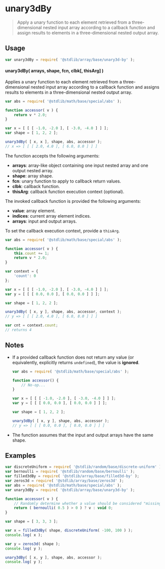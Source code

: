 <!--

@license Apache-2.0

Copyright (c) 2024 The Stdlib Authors.

Licensed under the Apache License, Version 2.0 (the "License");
you may not use this file except in compliance with the License.
You may obtain a copy of the License at

   http://www.apache.org/licenses/LICENSE-2.0

Unless required by applicable law or agreed to in writing, software
distributed under the License is distributed on an "AS IS" BASIS,
WITHOUT WARRANTIES OR CONDITIONS OF ANY KIND, either express or implied.
See the License for the specific language governing permissions and
limitations under the License.

-->

# unary3dBy

> Apply a unary function to each element retrieved from a three-dimensional nested input array according to a callback function and assign results to elements in a three-dimensional nested output array.

<section class="intro">

</section>

<!-- /.intro -->

<section class="usage">

## Usage

```javascript
var unary3dBy = require( '@stdlib/array/base/unary3d-by' );
```

#### unary3dBy( arrays, shape, fcn, clbk\[, thisArg] )

Applies a unary function to each element retrieved from a three-dimensional nested input array according to a callback function and assigns results to elements in a three-dimensional nested output array.

```javascript
var abs = require( '@stdlib/math/base/special/abs' );

function accessor( v ) {
    return v * 2.0;
}

var x = [ [ [ -1.0, -2.0 ], [ -3.0, -4.0 ] ] ];
var shape = [ 1, 2, 2 ];

unary3dBy( [ x, x ], shape, abs, accessor );
// x => [ [ [ 2.0, 4.0 ], [ 6.0, 8.0 ] ] ]
```

The function accepts the following arguments:

-   **arrays**: array-like object containing one input nested array and one output nested array.
-   **shape**: array shape.
-   **fcn**: unary function to apply to callback return values.
-   **clbk**: callback function.
-   **thisArg**: callback function execution context (optional).

The invoked callback function is provided the following arguments:

-   **value**: array element.
-   **indices**: current array element indices.
-   **arrays**: input and output arrays.

To set the callback execution context, provide a `thisArg`.

<!-- eslint-disable no-invalid-this -->

```javascript
var abs = require( '@stdlib/math/base/special/abs' );

function accessor( v ) {
    this.count += 1;
    return v * 2.0;
}

var context = {
    'count': 0
};

var x = [ [ [ -1.0, -2.0 ], [ -3.0, -4.0 ] ] ];
var y = [ [ [ 0.0, 0.0 ], [ 0.0, 0.0 ] ] ];

var shape = [ 1, 2, 2 ];

unary3dBy( [ x, y ], shape, abs, accessor, context );
// y => [ [ [ 2.0, 4.0 ], [ 6.0, 8.0 ] ] ]

var cnt = context.count;
// returns 4
```

</section>

<!-- /.usage -->

<section class="notes">

## Notes

-   If a provided callback function does not return any value (or equivalently, explicitly returns `undefined`), the value is **ignored**.

    ```javascript
    var abs = require( '@stdlib/math/base/special/abs' );

    function accessor() {
        // No-op...
    }

    var x = [ [ [ -1.0, -2.0 ], [ -3.0, -4.0 ] ] ];
    var y = [ [ [ 0.0, 0.0 ], [ 0.0, 0.0 ] ] ];

    var shape = [ 1, 2, 2 ];

    unary3dBy( [ x, y ], shape, abs, accessor );
    // y => [ [ [ 0.0, 0.0 ], [ 0.0, 0.0 ] ] ]
    ```

-   The function assumes that the input and output arrays have the same shape.

</section>

<!-- /.notes -->

<section class="examples">

## Examples

<!-- eslint no-undef: "error" -->

```javascript
var discreteUniform = require( '@stdlib/random/base/discrete-uniform' ).factory;
var bernoulli = require( '@stdlib/random/base/bernoulli' );
var filled3dBy = require( '@stdlib/array/base/filled3d-by' );
var zeros3d = require( '@stdlib/array/base/zeros3d' );
var abs = require( '@stdlib/math/base/special/abs' );
var unary3dBy = require( '@stdlib/array/base/unary3d-by' );

function accessor( v ) {
    // Randomly determine whether a value should be considered "missing":
    return ( bernoulli( 0.5 ) > 0 ) ? v : void 0;
}

var shape = [ 3, 3, 3 ];

var x = filled3dBy( shape, discreteUniform( -100, 100 ) );
console.log( x );

var y = zeros3d( shape );
console.log( y );

unary3dBy( [ x, y ], shape, abs, accessor );
console.log( y );
```

</section>

<!-- /.examples -->

<!-- Section for related `stdlib` packages. Do not manually edit this section, as it is automatically populated. -->

<section class="related">

</section>

<!-- /.related -->

<!-- Section for all links. Make sure to keep an empty line after the `section` element and another before the `/section` close. -->

<section class="links">

</section>

<!-- /.links -->
